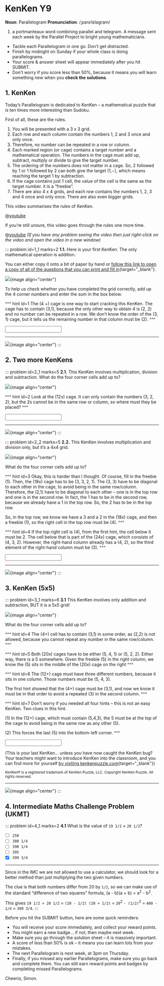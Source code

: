 # KenKen Y9

<div class="dictionary">

__Noun__: Parallelogram
__Pronunciation__: /ˌparəˈlɛləɡram/

1. a portmanteaux word combining parallel and telegram. A message sent each
week by the Parallel Project to bright young mathematicians.

</div>

*	Tackle each Parallelogram in one go. Don’t get distracted.
*	Finish by midnight on Sunday if your whole class is doing parallelograms.
*	Your score & answer sheet will appear immediately after you hit SUBMIT.
*	Don’t worry if you score less than 50%, because it means you will learn something new when you __check the solutions__.


## 1. KenKen

Today’s Parallelogram is dedicated to KenKen – a mathematical puzzle that is ten times more interesting than Sudoku.  

First of all, these are the rules.  

1.	You will be presented with a 3 x 3 grid.  
2.	Each row and each column contain the numbers 1, 2 and 3 once and only once.  
3.	Therefore, no number can be repeated in a row or column.  
4.	Each marked region (or cage) contains a target number and a mathematical operation. The numbers in the cage must add up, subtract, multiply or divide to give the target number.   
5.	The ordering of the numbers does not matter in a cage. So, 2 followed by 1 or 1 followed by 2 can both give the target (1,−), which means reaching the target 1 by subtraction.  
6.	If the cage contains just 1 cell, the value of the cell is the same as the target number. it is a “freebie”.  
7.	There are also 4 x 4 grids, and each row contains the numbers 1, 2, 3 and 4 once and only once. There are also even bigger grids.  

This video summarises the rules of KenKen.

@[youtube](vbmohVTtDgs?rel=0&start=19&end=133)

If you’re still unsure, this video goes through the rules one more time.

@[youtube](q2Un71kE2Xs?rel=0) _(If you have any problem seeing the video then just right-click on the video and open the video in a new window)_

::: problem id=1_1 marks=2
__1.1.__ Here is your first KenKen. The only mathematical operation is addition.

You can either copy it onto a bit of paper by hand or [follow this link to open a copy of all of the questions that you can print and fill in](https://parallel.org.uk/resources/9-11-kenken/9-11-kenken.pdf){target="_blank"}.

![](/resources/7-11-kenken/1-1-kenken.png){image align="center"}

To help us check whether you have completed the grid correctly, add up the 4 corner numbers and enter the sum in the box below.

^^^ hint id=1
The (4 +) cage is one way to start cracking this KenKen. The cage has to contain (3,1), because the only other way to obtain 4 is (2, 2) and no number can be repeated in a row. We don’t know the order of the (3, 1) cage, but it tells us the remaining number in that column must be (2).
^^^

<input type="number" solution="8"/>

---

![](/resources/7-11-kenken/1-1-kenken-answer.png){image align="center"}
:::


## 2.	Two more KenKens

::: problem id=2_1 marks=5
__2.1.__ This KenKen involves multiplication, division and subtraction. What do the four corner cells add up to?

![](/resources/9-11-kenken/2-1-kenken.png){image align="center"}

^^^ hint id=2
Look at the (12x) cage. It can only contain the numbers (3, 2, 2), but the 2s cannot be in the same row or column, so where must they be placed?
^^^

<input type="number" solution="8"/>

---

![](/resources/9-11-kenken/2-1-kenken-answer.png){image align="center"}
:::

::: problem id=2_2 marks=5
__2.2.__ This KenKen involves multiplication and division only, but it’s a 4x4 grid.

![](/resources/9-11-kenken/2-2-kenken.png){image align="center"}

What do the four corner cells add up to?

^^^ hint id=3
Okay, this is harder than I thought. Of course, fill in the freebie (1). Then, the (18x) cage has to be (3, 3, 2, 1). The (3, 3) have to be diagonal to each other in the cage, to avoid being in the same row/column. Therefore, the (2,1) have to be diagonal to each other – one is in the top row and one is in the second row. In fact, the 1 has to be in the second row, because we already have a 1 in the top row. So, the 2 has to be in the top row.  

So, in the top row, we know we have a 3 and a 2 in the (18x) cage, and then a freebie (1), so the right cell in the top row must be (4).
^^^

^^^ hint id=4
If the top right cell is (4), from the first hint, the cell below it must be 2. The cell below that is part of the (24x) cage, which consists of (4, 3, 2). However, the right-hand column already has a (4, 2), so the third element of the right-hand column must be (3).
^^^

<input type="number" solution="10"/>

---

![](/resources/9-11-kenken/2-2-kenken-answer.png){image align="center"}
:::


## 3.	KenKen (5x5)

::: problem id=3_1 marks=6
__3.1__ This KenKen involves only addition and subtraction, BUT it is a 5x5 grid!

![](/resources/9-11-kenken/3-1-kenken.png){image align="center"}

What do the four corner cells add up to?

^^^ hint id=4
The (4+) cell has to contain (3,1) in some order, as (2,2) is not allowed, because you cannot repeat any number in the same row/column.
^^^

^^^ hint id=5
Both (20x) cages have to be either (5, 4, 1) or (5, 2, 2). Either way, there is a 5 somewhere. Given the freebie (5) in the right column, we know the (5) sits in the middle of the (20x) cage on the right
^^^

^^^ hint id=6
The (12+) cage must have three different numbers, because it sits in one column. Those numbers must be (5, 4, 3).  

The first hint showed that the (4+) cage must be (3,1), and now we know it must be in that order to avoid a repeated (3) in the second column.
^^^

^^^ hint id=7
Don’t worry if you needed all four hints – this is not an easy KenKen. Two clues in this hint.  

(1) In the (12+) cage, which must contain (5,4,3), the 5 must be at the top of the cage to avoid being in the same row as any other (5).  

(2) This forces the last (5) into the bottom-left corner.
^^^

<input type="number" solution="11"/>

(This is your last KenKen... unless you have now caught the KenKen bug? Your teachers might want to introduce KenKen into the classroom, and you can find more for yourself [by visiting kenkenpuzzle.com](http://www.kenkenpuzzle.com){target="_blank"})

<sup>KenKen® is a registered trademark of KenKen Puzzle, LLC. Copyright KenKen Puzzle. All rights reserved.</sup>

---

![](/resources/9-11-kenken/3-1-kenken-answer.png){image align="center"}
:::


## 4.	Intermediate Maths Challenge Problem (UKMT)
<!--- (2011) Q11 --->

::: problem id=4_1 marks=2
__4.1__ What is the value of `19 1/2` × `20 1/2`?

* [ ] `250`
* [ ] `380 1/4`
* [ ] `390 1/4`
* [ ] `395`
* [x] `399 3/4`

---

Since in the IMC we are not allowed to use a calculator, we should look for a better method than just multiplying the two given numbers.  

The clue is that both numbers differ from 20 by `1/2`, so we can make use of the standard “difference of two squares” formula, (a - b)(a + b) = a<sup>2</sup> - b<sup>2</sup>.

This gives `19 1/2 × 20 1/2` = `(20 - 1/2) (20 + 1/2)` = `20`<sup>2</sup> `- (1/2)`<sup>2</sup> = `400 - 1/4` = `399 3/4`.
:::


Before you hit the SUBMIT button, here are some quick reminders:

*	You will receive your score immediately, and collect your reward points.
*	You might earn a new badge... if not, then maybe next week.
*	Make sure you go through the solution sheet – it is massively important.
*	A score of less than 50% is ok – it means you can learn lots from your mistakes.
*	The next Parallelogram is next week, at 3pm on Thursday.
*	Finally, if you missed any earlier Parallelograms, make sure you go back and complete them. You can still earn reward points and badges by completing missed Parallelograms.

Cheerio,
Simon.
